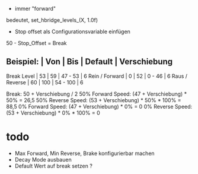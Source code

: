 - immer "forward"


bedeutet, set_hbridge_levels_(X, 1.0f)


- Stop offset als Configurationsvariable einfügen

50 - Stop_Offset = Break


Beispiel:
               | Von | Bis | Default  | Verschiebung
------------------------------------------------
Break Level    |  53 |  59 | 47 -  53 | 6
Rein / Forward |   0 |  52 |  0 -  46 | 6
Raus / Reverse |  60 | 100 | 54 - 100 | 6


Break: 50 + Verschiebung / 2
50% Forward Speed: (47 + Verschiebung) * 50% = 26,5
50% Reverse Speed: (53 + Verschiebung) * 50% * 100% = 88,5
0% Forward Speed: (47 + Verschiebung) * 0% = 0
0% Reverse Speed: (53 + Verschiebung) * 0% * 100% = 0



# todo
- Max Forward, Min Reverse, Brake konfigurierbar machen
- Decay Mode ausbauen
- Default Wert auf break setzen ?